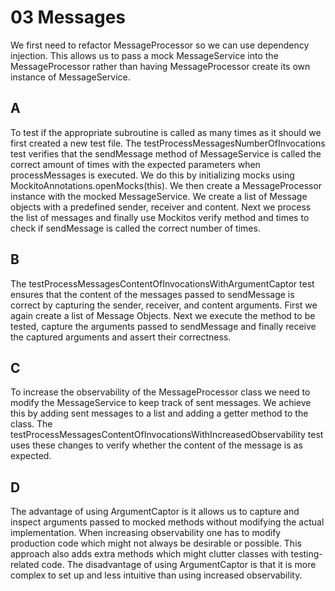 # 03 Messages

We first need to refactor MessageProcessor so we can use dependency injection. This allows us to pass a mock MessageService into the MessageProcessor rather than having MessageProcessor create its own instance of MessageService.
## A
To test if the appropriate subroutine is called as many times as it should we first created a new test file. The testProcessMessagesNumberOfInvocations test verifies that the sendMessage method of MessageService is called the correct amount of times with the expected parameters when processMessages is executed. We do this by initializing mocks using MockitoAnnotations.openMocks(this). We then create a MessageProcessor instance with the mocked MessageService. We create a list of Message objects with a predefined sender, receiver and content. Next we process the list of messages and finally use Mockitos verify method and times to check if sendMessage is called the correct number of times.
## B
The testProcessMessagesContentOfInvocationsWithArgumentCaptor test ensures that the content of the messages passed to sendMessage is correct by capturing the sender, receiver, and content arguments. First we again create a list of Message Objects. Next we execute the method to be tested, capture the arguments passed to sendMessage and finally receive the captured arguments and assert their correctness.
## C
To increase the observability of the MessageProcessor class we need to modify the MessageService to keep track of sent messages. We achieve this by adding sent messages to a list and adding a getter method to the class. The testProcessMessagesContentOfInvocationsWithIncreasedObservability test uses these changes to verify whether the content of the message is as expected.
## D
The advantage of using ArgumentCaptor is it allows us to capture and inspect arguments passed to mocked methods without modifying the actual implementation. When increasing observability one has to modify production code which might not always be desirable or possible. This approach also adds extra methods which might clutter classes with testing-related code. The disadvantage of using ArgumentCaptor is that it is more complex to set up and less intuitive than using increased observability. 
